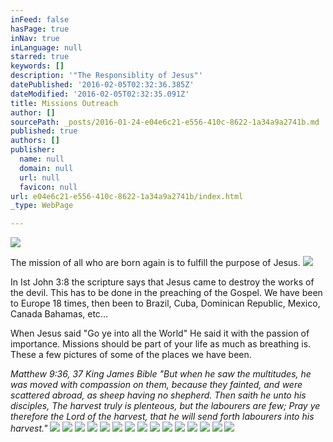 ```yaml
---
inFeed: false
hasPage: true
inNav: true
inLanguage: null
starred: true
keywords: []
description: '"The Responsiblity of Jesus"'
datePublished: '2016-02-05T02:32:36.385Z'
dateModified: '2016-02-05T02:32:35.091Z'
title: Missions Outreach
author: []
sourcePath: _posts/2016-01-24-e04e6c21-e556-410c-8622-1a34a9a2741b.md
published: true
authors: []
publisher:
  name: null
  domain: null
  url: null
  favicon: null
url: e04e6c21-e556-410c-8622-1a34a9a2741b/index.html
_type: WebPage

---
```

![](https://the-grid-user-content.s3-us-west-2.amazonaws.com/1552fef3-382a-4b31-8f41-3d06db5327c0.jpg)

The mission of all who are born again is to fulfill the purpose of Jesus.
![](https://the-grid-user-content.s3-us-west-2.amazonaws.com/9e76d676-6f15-458e-848e-400ef96f166d.jpg)

In Ist John 3:8 the scripture says that Jesus came to destroy the works of the devil. This has to be done in the preaching of the Gospel. We have been to Europe 18 times, then been to Brazil, Cuba, Dominican Republic, Mexico, Canada Bahamas, etc...

When Jesus said "Go ye into all the World" He said it with the passion of importance. Missions should be part of your life as much as breathing is. These a few pictures of some of the places we have been. 

_Matthew 9:36, 37 King James Bible
"But when he saw the multitudes, he was moved with compassion on them, because they fainted, and were scattered abroad, as sheep having no shepherd. Then saith he unto his disciples, The harvest truly is plenteous, but the labourers are few; Pray ye therefore the Lord of the harvest, that he will send forth labourers into his harvest."_
![](https://the-grid-user-content.s3-us-west-2.amazonaws.com/88df45fb-eea9-4b3b-9ca7-981780e6dadf.jpg)
![](https://the-grid-user-content.s3-us-west-2.amazonaws.com/2ef65935-fed3-4dea-8e72-4aac9226733d.jpg)
![](https://the-grid-user-content.s3-us-west-2.amazonaws.com/5802a420-6bb7-46b0-8c0d-2d2259df324c.jpg)
![](https://the-grid-user-content.s3-us-west-2.amazonaws.com/903912d4-9f54-4b10-a97d-827c389f55c1.jpg)
![](https://the-grid-user-content.s3-us-west-2.amazonaws.com/de482d85-775d-4547-9c90-f873dee5c949.jpg)
![](https://the-grid-user-content.s3-us-west-2.amazonaws.com/ec0ebc21-07fa-467d-b312-04a9a283c7b4.jpg)
![](https://the-grid-user-content.s3-us-west-2.amazonaws.com/fd36d0fa-47e4-45a6-878b-7c30ac07e55c.jpg)
![](https://s3-us-west-2.amazonaws.com/the-grid-img/p/549682bb271551f8e488f927980a118480c1ec50.jpg)
![](https://the-grid-user-content.s3-us-west-2.amazonaws.com/a8d5fe4d-5119-4cc1-91ae-0733fa8f9dd4.jpg)
![](https://s3-us-west-2.amazonaws.com/the-grid-img/p/fbf29cb43ba2ff310e66defdc3e8e75e8d818fd0.jpg)
![](https://the-grid-user-content.s3-us-west-2.amazonaws.com/785989d9-97cb-412c-9c5a-4a0f900e7b93.jpg)
![](https://the-grid-user-content.s3-us-west-2.amazonaws.com/8c796d6c-be92-4d7c-af26-de0c7a01268b.jpg)
![](https://the-grid-user-content.s3-us-west-2.amazonaws.com/161dd7e5-60b0-42dc-939e-d643f0213c12.jpg)
![](https://the-grid-user-content.s3-us-west-2.amazonaws.com/d2cb67c4-b1b9-4f3c-b07c-89f356c5ed01.jpg)
![](https://the-grid-user-content.s3-us-west-2.amazonaws.com/4e3ed768-d6cb-45af-9557-5c46b6ee6627.jpg)